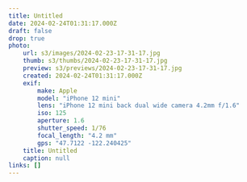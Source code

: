 ```yaml
---
title: Untitled
date: 2024-02-24T01:31:17.000Z
draft: false
drop: true
photo:
    url: s3/images/2024-02-23-17-31-17.jpg
    thumb: s3/thumbs/2024-02-23-17-31-17.jpg
    preview: s3/previews/2024-02-23-17-31-17.jpg
    created: 2024-02-24T01:31:17.000Z
    exif:
        make: Apple
        model: "iPhone 12 mini"
        lens: "iPhone 12 mini back dual wide camera 4.2mm f/1.6"
        iso: 125
        aperture: 1.6
        shutter_speed: 1/76
        focal_length: "4.2 mm"
        gps: "47.7122 -122.240425"
    title: Untitled
    caption: null
links: []
---
```

